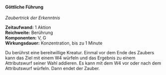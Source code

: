 #### Göttliche Führung
<!-- markdownlint-disable link-image-reference-definitions -->
<!-- spell-checker:words added amount avoids casting concentration damage different duration emphasis ends english false formula hour halves hours kommagetrennt mechanics minutes reaction ritual same saving school somatic special spell throw true wording wotc -->
<!-- spell-checker:words guidance -->
[_metadata_:spell_name]:- "Göttliche Führung"
[_metadata_:spell_name_english]:- "Guidance"
[_metadata_:spell_school]:- "Erkenntniszauber"
[_metadata_:spell_level]:- "Zaubertrick"
[_metadata_:casting_time_amount]:- "1"
[_metadata_:casting_time_unit]:- "Aktion"
[_metadata_:ritual]:- "false"
[_metadata_:range]:- "Berührung"
[_metadata_:target]:- "eine bereitwillige Kreatur"
[_metadata_:components_verbal]:- "true"
[_metadata_:components_somatic]:- "true"
[_metadata_:components_material]:- "false"
[_metadata_:concentration]:- "true"
[_metadata_:duration]:- "1 Minute"
[_metadata_:compared_to_wotc_srd_5.1]:- "mechanics_same_wording_same"
[_metadata_:compared_to_a5e_srd]:- "mechanics_different_wording_different"
<!-- markdownlint-disable-next-line no-emphasis-as-heading -->
_Zaubertrick der Erkenntnis_

**Zeitaufwand:** 1 Aktion \
**Reichweite:** Berührung \
**Komponenten:** V, G \
**Wirkungsdauer:** Konzentration, bis zu 1 Minute

Du berührst eine bereitwillige Kreatur.
Einmal vor dem Ende des Zaubers kann das Ziel mit einem W4 würfeln und das Ergebnis zu einem Attributswurf seiner Wahl addieren.
Es kann mit dem W4 vor oder nach dem Attributswurf würfeln.
Dann endet der Zauber.
